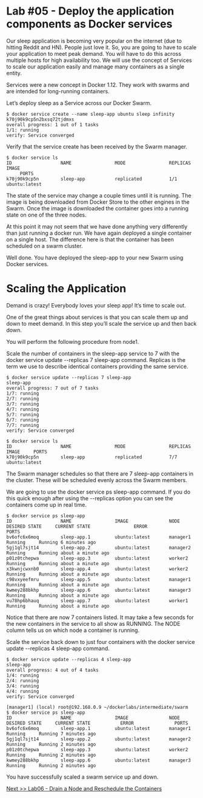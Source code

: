 # Lab #05 - Deploy the application components as Docker services

Our sleep application is becoming very popular on the internet (due to hitting Reddit and HN). 
People just love it. So, you are going to have to scale your application to meet peak demand. 
You will have to do this across multiple hosts for high availability too. 
We will use the concept of Services to scale our application easily and manage many containers as a single entity.

Services were a new concept in Docker 1.12. They work with swarms and are intended for long-running containers.

Let’s deploy sleep as a Service across our Docker Swarm.



```
$ docker service create --name sleep-app ubuntu sleep infinity
k70j90k9cp5n2bxsq72tjdmxs
overall progress: 1 out of 1 tasks
1/1: running
verify: Service converged
```

Verify that the service create has been received by the Swarm manager.

```
$ docker service ls
ID                  NAME                MODE                REPLICAS            IMAGE
     PORTS
k70j90k9cp5n        sleep-app           replicated          1/1                 ubuntu:latest

```

The state of the service may change a couple times until it is running. The image is being downloaded from Docker Store to the other engines in the Swarm. Once the image is downloaded the container goes into a running state on one of the three nodes.

At this point it may not seem that we have done anything very differently than just running a docker run. We have again deployed a single container on a single host. The difference here is that the container has been scheduled on a swarm cluster.

Well done. You have deployed the sleep-app to your new Swarm using Docker services.


# Scaling the Application

Demand is crazy! Everybody loves your sleep app! It’s time to scale out.

One of the great things about services is that you can scale them up and down to meet demand. In this step you’ll scale the service up and then back down.

You will perform the following procedure from node1.

Scale the number of containers in the sleep-app service to 7 with the docker service update --replicas 7 sleep-app command. Replicas is the term we use to describe identical containers providing the same service.

```
$ docker service update --replicas 7 sleep-app
sleep-app
overall progress: 7 out of 7 tasks
1/7: running
2/7: running
3/7: running
4/7: running
5/7: running
6/7: running
7/7: running
verify: Service converged
```

```
$ docker service ls
ID                  NAME                MODE                REPLICAS            IMAGE     PORTS
k70j90k9cp5n        sleep-app           replicated          7/7                 ubuntu:latest
```

The Swarm manager schedules so that there are 7 sleep-app containers in the cluster. These will be scheduled evenly across the Swarm members.

We are going to use the docker service ps sleep-app command. If you do this quick enough after using the --replicas option you can see the containers come up in real time.

```
$ docker service ps sleep-app
ID                  NAME                IMAGE               NODE                DESIRED STATE     CURRENT STATE                ERROR               PORTS
bv6ofc6x6moq        sleep-app.1         ubuntu:latest       manager1            Running     Running 6 minutes ago
5gj1ql7sjt14        sleep-app.2         ubuntu:latest       manager2            Running     Running about a minute ago
p01z0tchepwa        sleep-app.3         ubuntu:latest       worker2             Running     Running about a minute ago
x3kwnjcwxnb0        sleep-app.4         ubuntu:latest       worker2             Running     Running about a minute ago
c98vxyeefmru        sleep-app.5         ubuntu:latest       manager1            Running     Running about a minute ago
kwmey288bkhp        sleep-app.6         ubuntu:latest       manager3            Running     Running about a minute ago
vu78hp6bhauq        sleep-app.7         ubuntu:latest       worker1             Running     Running about a minute ago
```

Notice that there are now 7 containers listed. It may take a few seconds for the new containers in the service to all show as RUNNING. The NODE column tells us on which node a container is running.

Scale the service back down to just four containers with the docker service update --replicas 4 sleep-app command.

```
$ docker service update --replicas 4 sleep-app
sleep-app
overall progress: 4 out of 4 tasks
1/4: running
2/4: running
3/4: running
4/4: running
verify: Service converged
```

```
[manager1] (local) root@192.168.0.9 ~/dockerlabs/intermediate/swarm
$ docker service ps sleep-app
ID                  NAME                IMAGE               NODE                DESIRED STATE     CURRENT STATE           ERROR               PORTS
bv6ofc6x6moq        sleep-app.1         ubuntu:latest       manager1            Running     Running 7 minutes ago
5gj1ql7sjt14        sleep-app.2         ubuntu:latest       manager2            Running     Running 2 minutes ago
p01z0tchepwa        sleep-app.3         ubuntu:latest       worker2             Running     Running 2 minutes ago
kwmey288bkhp        sleep-app.6         ubuntu:latest       manager3            Running     Running 2 minutes ago
```

You have successfully scaled a swarm service up and down.


[Next >> Lab06 - Drain a Node and Reschedule the Containers ](https://github.com/nholuongut/dockerlabs/blob/master/intermediate/swarm/lab06-drain-a-node-and-reschedule-the-containers.md)
